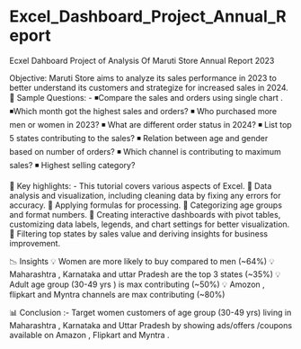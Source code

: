 # Excel_Dashboard_Project_Annual_Report
Ecxel Dahboard Project of Analysis Of Maruti Store Annual Report 2023

Objective:
Maruti Store aims to analyze its sales performance in 2023 to better understand its customers and strategize for increased sales in 2024.
🛑 Sample Questions: - 
◾Compare the sales and orders using single chart .
◾Which month got the highest sales and orders?
◾ Who purchased more men or women in 2023?
◾ What are different order status in 2024?
◾ List top 5 states contributing to the sales?
◾ Relation between age and gender based on number of orders?
◾ Which channel is contributing to maximum sales?
◾  Highest selling category?

🔶 Key highlights: -
 This tutorial covers various aspects of Excel. 
 📌 Data analysis and visualization, including cleaning data by fixing any errors for accuracy.
📌  Applying formulas for processing.
📌  Categorizing age groups and format numbers. 
📌  Creating interactive dashboards with pivot tables, customizing data labels, legends, and chart settings for better visualization. 
📌  Filtering top states by sales value and deriving insights for business improvement.

📉 Insights
💡 Women are more likely to buy compared to men (~64%)
💡 Maharashtra , Karnataka and uttar Pradesh are the top 3 states (~35%)
💡 Adult age group (30-49 yrs ) is max contributing (~50%)
💡 Amozon , flipkart and Myntra channels are max contributing (~80%)

📊 Conclusion :- 
Target women customers of age group (30-49 yrs) living in Maharashtra , Karnataka and Uttar Pradesh by showing ads/offers /coupons available on Amazon , Flipkart and Myntra .
